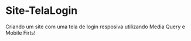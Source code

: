# Site-TelaLogin
 Criando um site com uma tela de login resposiva utilizando Media Query e Mobile Firts!
